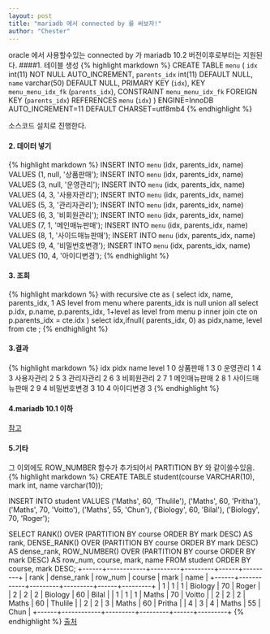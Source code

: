```yaml
---
layout: post
title: "mariadb 에서 connected by 를 써보자!"
author: "Chester"
---
```


oracle 에서 사용할수있는 connected by 가 mariadb 10.2 버전이후로부터는 지원된다.
####1. 테이블 생성
{% highlight markdown %}
CREATE TABLE `menu` (
  `idx` int(11) NOT NULL AUTO_INCREMENT,
  `parents_idx` int(11) DEFAULT NULL,
  `name` varchar(50) DEFAULT NULL,
  PRIMARY KEY (`idx`),
  KEY `menu_menu_idx_fk` (`parents_idx`),
  CONSTRAINT `menu_menu_idx_fk` FOREIGN KEY (`parents_idx`) REFERENCES `menu` (`idx`)
) ENGINE=InnoDB AUTO_INCREMENT=11 DEFAULT CHARSET=utf8mb4
{% endhighlight %}

소스코드 설치로 진행한다.

#### 2. 데이터 넣기
{% highlight markdown %}
INSERT INTO `menu` (idx, parents_idx, name) VALUES (1, null, '상품판매');
INSERT INTO `menu` (idx, parents_idx, name) VALUES (3, null, '운영관리');
INSERT INTO `menu` (idx, parents_idx, name) VALUES (4, 3, '사용자관리');
INSERT INTO `menu` (idx, parents_idx, name) VALUES (5, 3, '관리자관리');
INSERT INTO `menu` (idx, parents_idx, name) VALUES (6, 3, '비회원관리');
INSERT INTO `menu` (idx, parents_idx, name) VALUES (7, 1, '메인매뉴판매');
INSERT INTO `menu` (idx, parents_idx, name) VALUES (8, 1, '사이드매뉴판매');
INSERT INTO `menu` (idx, parents_idx, name) VALUES (9, 4, '비밀번호변경');
INSERT INTO `menu` (idx, parents_idx, name) VALUES (10, 4, '아이디변경');
{% endhighlight %}
#### 3. 조회
{% highlight markdown %}
with recursive cte  as
(
  select     idx,
  name,
  parents_idx,
  1 AS level
  from       menu
where parents_idx is null
  union all
  select     p.idx,
  p.name,
  p.parents_idx,
  1+level as level
  from       menu p
  inner join cte
  on p.parents_idx = cte.idx
)
select idx,ifnull( parents_idx, 0) as pidx,name, level from cte
;
{% endhighlight %}

#### 3.결과
{% highlight markdown %}
idx pidx name level
1	0	상품판매	1
3	0	운영관리	1
4	3	사용자관리	2
5	3	관리자관리	2
6	3	비회원관리	2
7	1	메인매뉴판매	2
8	1	사이드매뉴판매	2
9	4	비밀번호변경	3
10	4	아이디변경	3
{% endhighlight %}

#### 4.mariadb 10.1 이하
[참고](https://explainextended.com/2009/03/17/hierarchical-queries-in-mysql/)  
#### 5.기타
그 이외에도 ROW_NUMBER 함수가 추가되어서 PARTITION BY 와 같이쓸수있음.
{% highlight markdown %}
CREATE TABLE student(course VARCHAR(10), mark int, name varchar(10));

INSERT INTO student VALUES 
  ('Maths', 60, 'Thulile'),
  ('Maths', 60, 'Pritha'),
  ('Maths', 70, 'Voitto'),
  ('Maths', 55, 'Chun'),
  ('Biology', 60, 'Bilal'),
   ('Biology', 70, 'Roger');

SELECT 
  RANK() OVER (PARTITION BY course ORDER BY mark DESC) AS rank, 
  DENSE_RANK() OVER (PARTITION BY course ORDER BY mark DESC) AS dense_rank, 
  ROW_NUMBER() OVER (PARTITION BY course ORDER BY mark DESC) AS row_num, 
  course, mark, name 
FROM student ORDER BY course, mark DESC;
+------+------------+---------+---------+------+---------+
| rank | dense_rank | row_num | course  | mark | name    |
+------+------------+---------+---------+------+---------+
|    1 |          1 |       1 | Biology |   70 | Roger   |
|    2 |          2 |       2 | Biology |   60 | Bilal   |
|    1 |          1 |       1 | Maths   |   70 | Voitto  |
|    2 |          2 |       2 | Maths   |   60 | Thulile |
|    2 |          2 |       3 | Maths   |   60 | Pritha  |
|    4 |          3 |       4 | Maths   |   55 | Chun    |
+------+------------+---------+---------+------+---------+
{% endhighlight %}
[출처](https://mariadb.com/kb/en/library/row_number/)

